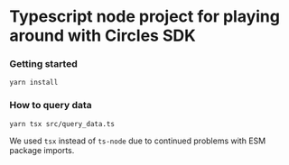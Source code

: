 # Typescript node project for playing around with Circles SDK

### Getting started
```
yarn install
```

### How to query data
```
yarn tsx src/query_data.ts
```

We used `tsx` instead of `ts-node` due to continued problems with ESM package imports.